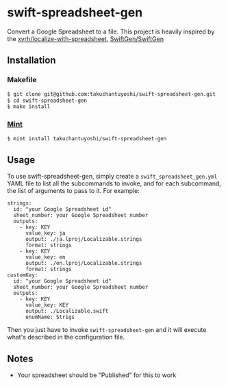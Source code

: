 # swift-spreadsheet-gen

Convert a Google Spreadsheet to a file. This project is heavily inspired by the [xvrh/localize-with-spreadsheet](https://github.com/xvrh/localize-with-spreadsheet), [SwiftGen/SwiftGen](https://github.com/SwiftGen/SwiftGen)

## Installation
### Makefile
```sh
$ git clone git@github.com:takuchantuyoshi/swift-spreadsheet-gen.git
$ cd swift-spreadsheet-gen
$ make install
```
### [Mint](https://github.com/yonaskolb/Mint)
```sh
$ mint install takuchantuyoshi/swift-spreadsheet-gen
```

## Usage
To use swift-spreadsheet-gen, simply create a `swift_spreadsheet_gen.yml` YAML file to list all the subcommands to invoke, and for each subcommand, the list of arguments to pass to it. For example:
```
strings:
  id: "your Google Spreadsheet id"
  sheet_number: your Google Spreadsheet number
  outputs:
    - key: KEY
      value_key: ja
      output: ./ja.lproj/Localizable.strings
      format: strings
    - key: KEY
      value_key: en
      output: ./en.lproj/Localizable.strings
      format: strings
customKey:
  id: "your Google Spreadsheet id"
  sheet_number: your Google Spreadsheet number
  outputs:
    - key: KEY
      value_key: KEY
      output: ./Localizable.swift
      enumName: Strigs
```
Then you just have to invoke `swift-spreadsheet-gen` and it will execute what's described in the configuration file.

## Notes
- Your spreadsheet should be "Published" for this to work
